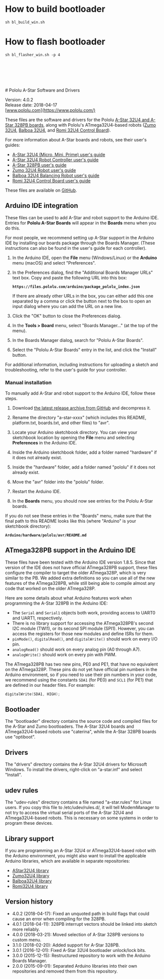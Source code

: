 # How to build bootloader
```
sh bl_build_win.sh
```
# How to flash bootloader
```
sh bl_flasher_win.sh -p 4
```

<br>
<br>
<br>
<br>
<br>
# Pololu A-Star Software and Drivers

Version: 4.0.2<br>
Release date: 2018-04-17<br>
[www.pololu.com](https://www.pololu.com/)

These files are the software and drivers for the Pololu
[A-Star 32U4 and A-Star 328PB boards][a-star], along with Pololu's
ATmega32U4-based robots ([Zumo 32U4][zumo], [Balboa 32U4][balboa], and
[Romi 32U4 Control Board][romi]).

For more information about A-Star boards and robots, see their user's guides:

- [A-Star 32U4 (Micro, Mini, Prime) user's guide][32u4-guide]
- [A-Star 32U4 Robot Controller user's guide][robot-controller-guide]
- [A-Star 328PB user's guide][328pb-guide]
- [Zumo 32U4 Robot user's guide][zumo-guide]
- [Balboa 32U4 Balancing Robot user's guide][balboa-guide]
- [Romi 32U4 Control Board user's guide][romi-guide]

These files are available on [GitHub](https://github.com/pololu/a-star).


## Arduino IDE integration

These files can be used to add A-Star and robot support to the Arduino IDE.
Entries for **Pololu A-Star Boards** will appear in the **Boards** menu
when you do this.

For most people, we recommend setting up A-Star support in the Arduino IDE by
installing our boards package through the Boards Manager. (These instructions
can also be found in the user's guide for each controller).

1.  In the Arduino IDE, open the **File** menu (Windows/Linux) or the
    **Arduino** menu (macOS) and select "Preferences".

2.  In the Preferences dialog, find the "Additional Boards Manager URLs" text
    box. Copy and paste the following URL into this box:

    **`https://files.pololu.com/arduino/package_pololu_index.json`**

    If there are already other URLs in the box, you can either add this one
    separated by a comma or click the button next to the box to open an input
    dialog where you can add the URL on a new line.

3.  Click the "OK" button to close the Preferences dialog.

4.  In the **Tools > Board** menu, select "Boards Manager..." (at the top of the
    menu).

5.  In the Boards Manager dialog, search for "Pololu A-Star Boards".

6.  Select the "Pololu A-Star Boards" entry in the list, and click the
    "Install" button.

For additional information, including instructions for uploading a sketch and
troubleshooting, refer to the user's guide for your controller.

### Manual installation

To manually add A-Star and robot support to the Arduino IDE, follow these steps.

1.  Download [the latest release archive from GitHub][releases] and decompress
    it.

2.  Rename the directory "a-star-xxxx" (which includes this README,
    platform.txt, boards.txt, and other files) to "avr".

3.  Locate your Arduino sketchbook directory. You can view your sketchbook
    location by opening the **File** menu and selecting **Preferences** in the
    Arduino IDE.

4.  Inside the Arduino sketchbook folder, add a folder named "hardware" if it
    does not already exist.

5.  Inside the "hardware" folder, add a folder named "pololu" if it does not
    already exist.

6.  Move the "avr" folder into the "pololu" folder.

7.  Restart the Arduino IDE.

8.  In the **Boards** menu, you should now see entries for the Pololu A-Star
    boards.

If you do not see these entries in the "Boards" menu, make sure that the final
path to this README looks like this (where "Arduino" is your sketchbook
directory):

**`Arduino/hardware/pololu/avr/README.md`**


## ATmega328PB support in the Arduino IDE

These files have been tested with the Arduino IDE version 1.8.5.  Since that
version of the IDE does not have official ATmega328PB support, these files
configure the compiler to target the older ATmega328P, which is very similar to
the PB.  We added extra definitions so you can use all of the new features of
the ATmega328PB, while still being able to compile almost any code that worked
on the older ATmega328P.

Here are some details about what Arduino features work when programming the
A-Star 328PB in the Arduino IDE:

- The `Serial` and `Serial1` objects both work, providing access to UART0 and
  UART1, respectively.
- There is no library support for accessing the ATmega328PB's second I2C module
  (TWI1), or its second SPI module (SPI1).  However, you can access the
  registers for those new modules and define ISRs for them.
- `pinMode()`, `digitalRead()`, and `digitalWrite()` should work on every I/O
  pin.
- `analogRead()` should work on every analog pin (A0 through A7).
- `analogWrite()` should work on every pin with PWM.

The ATmega328PB has two new pins, PE0 and PE1, that have no equivalent on the
ATmega328P.  These pins do not yet have official pin numbers in the Arduino
environment, so if you need to use their pin numbers in your code, we recommend
using the constants `SDA1` (for PE0) and `SCL1` (for PE1) that are defined in
our header files.  For example:

```c++
digitalWrite(SDA1, HIGH);
```

## Bootloader

The "bootloader" directory contains the source code and compiled files for the
A-Star and Zumo bootloaders.  The A-Star 32U4 boards and ATmega32U4-based robots
use "caterina", while the A-Star 328PB boards use "optiboot".


## Drivers

The "drivers" directory contains the A-Star 32U4 drivers for Microsoft Windows.
To install the drivers, right-click on "a-star.inf" and select "Install".

## udev rules

The "udev-rules" directory contains a file named "a-star.rules" for Linux users.
If you copy this file to /etc/udev/rules.d/, it will tell ModemManager to not
try to access the virtual serial ports of the A-Star 32U4 and ATmega32U4-based
robots.  This is necessary on some systems in order to program these
devices.


## Library support

If you are programming an A-Star 32U4 or ATmega32U4-based robot with the Arduino
environment, you might also want to install the applicable Arduino libraries,
which are available in separate repositories:

- [AStar32U4 library][32u4-lib]
- [Zumo32U4 library][zumo-lib]
- [Balboa32U4 library][balboa-lib]
- [Romi32U4 library][romi-lib]

## Version history

- 4.0.2 (2018-04-17): Fixed an unquoted path in build flags that could cause an
                      error when compiling for the 328PB.
- 4.0.1 (2018-04-11): 328PB interrupt vectors should be linked into sketch more
                      reliably.
- 4.0.0 (2018-03-21): Moved selection of A-Star 328PB versions to custom menu.
- 3.1.0 (2018-02-20): Added support for A-Star 328PB.
- 3.0.1 (2016-12-01): Fixed A-Star 32U4 bootloader unlock/lock bits.
- 3.0.0 (2015-12-15): Restructured repository to work with the Arduino Boards
                      Manager.
- 2.0.0 (2015-09-01): Separated Arduino libraries into their own repositories
                      and removed them from this repository.

[a-star]: https://www.pololu.com/category/149/a-star-programmable-controllers
[zumo]: https://www.pololu.com/category/170/zumo-32u4-robot
[balboa]: https://www.pololu.com/product/3575
[romi]: https://www.pololu.com/product/3544

[32u4-guide]: https://www.pololu.com/docs/0J61
[robot-controller-guide]: https://www.pololu.com/docs/0J66
[328pb-guide]: https://www.pololu.com/docs/0J74
[zumo-guide]: https://www.pololu.com/docs/0J63
[balboa-guide]: https://www.pololu.com/docs/0J70
[romi-guide]: https://www.pololu.com/docs/0J69

[releases]: https://github.com/pololu/a-star/releases

[32u4-lib]: https://github.com/pololu/a-star-32u4-arduino-library
[zumo-lib]: https://github.com/pololu/zumo-32u4-arduino-library
[balboa-lib]: https://github.com/pololu/balboa-32u4-arduino-library
[romi-lib]: https://github.com/pololu/romi-32u4-arduino-library
